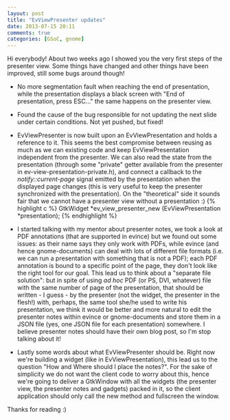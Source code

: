 ```yaml
---
layout: post
title: "EvViewPresenter updates"
date: 2013-07-15 20:11
comments: true
categories: [GSoC, gnome]
---
```


Hi everybody! About two weeks ago I showed you the very first steps of
the presenter view. Some things have changed and other things have been
improved, still some bugs around though!

<!-- More -->

* No more segmentation fault when reaching the end of presentation,
  while the presentation displays a black screen with "End of
  presentation, press ESC..." the same happens on the presenter view.

* Found the cause of the bug responsible for not updating the next
  slide under certain conditions. Not yet pushed, but fixed!

* EvViewPresenter is now built upon an EvViewPresentation
  and holds a reference to it.
  This seems the best compromise between reusing as much as we can existing
  code and keep EvViewPresentation independent from the presenter. We
  can also read the state from the presentation (through some
  "private" getter available from the presenter in
  ev-view-presentation-private.h), and connect a callback to the
  *notify::current-page* signal emitted by the presentation when the
  displayed page changes (this is very useful to keep the presenter
  synchronized with the presentation). On the "theoretical" side it
  sounds fair that we cannot have a presenter view without a
  presentation :)
  {% highlight c %}
  GtkWidget *ev_view_presenter_new (EvViewPresentation *presentation);
  {% endhighlight %}

* I started talking with my mentor about presenter notes, we took a
  look at PDF annotations (that are supported in evince) but we found
  out some issues: as their name says they only work with PDFs, while
  evince (and hence gnome-documents) can deal with lots of different
  file formats (i.e. we can run a presentation with something that is not a PDF);
  each PDF annotation is bound to a specific point of the page, they
  don't look like the right tool for our goal.
  This lead us to think about a "separate file solution": but in spite
  of using *ad hoc* PDF (or PS, DVI, whatever) file with the same
  number of page of the presentation, that should be written - I guess -
  by the presenter (not the widget, the presenter in the flesh!) with,
  perhaps, the same tool she/he used to write his presentation, we
  think it would be better and more natural to edit the presenter notes within evince
  or gnome-documents and store them in a JSON file (yes, one JSON file
  for each presentation) somewhere. I believe presenter notes should
  have their own blog post, so I'm stop talking about it!

* Lastly some words about what EvViewPresenter should be. Right now
  we're building a widget (like in EvViewPresentation), this lead us
  to the question "How and Where should I place the notes?". For the
  sake of simplicity we do not want the client code to worry about
  this, hence we're going to deliver a GtkWindow with all the
  widgets (the presenter view, the presenter notes and gadgets) packed
  in it, so the client application should only call the new method and
  fullscreen the window.

Thanks for reading :)
